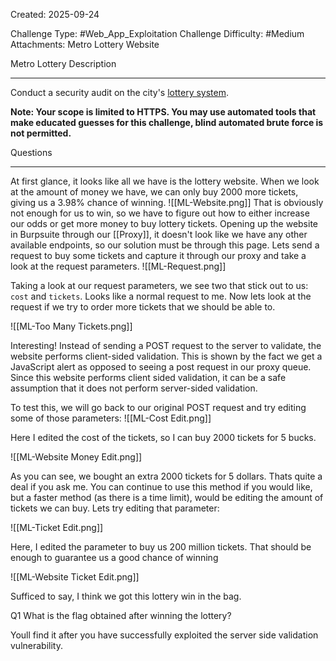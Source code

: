 Created: 2025-09-24

Challenge Type: #Web_App_Exploitation
Challenge Difficulty: #Medium
Attachments: Metro Lottery Website

Metro Lottery
Description
***
Conduct a security audit on the city's [lottery system](https://0d13533af0ee66828b58f73165b0163a-metro-lottery.web.cityinthe.cloud/).  
  
**Note: Your scope is limited to HTTPS. You may use automated tools that make educated guesses for this challenge, blind automated brute force is not permitted.**

Questions
***
At first glance, it looks like all we have is the lottery website. When we look at the amount of money we have, we can only buy 2000 more tickets, giving us a 3.98% chance of winning. 
![[ML-Website.png]]
That is obviously not enough for us to win, so we have to figure out how to either increase our odds or get more money to buy lottery tickets. Opening up the website in Burpsuite through our [[Proxy]], it doesn't look like we have any other available endpoints, so our solution must be through this page. Lets send a request to buy some tickets and capture it through our proxy and take a look at the request parameters.
![[ML-Request.png]]

Taking a look at our request parameters, we see two that stick out to us: `cost` and `tickets`. Looks like a normal request to me. Now lets look at the request if we try to order more tickets that we should be able to.

![[ML-Too Many Tickets.png]]

Interesting! Instead of sending a POST request to the server to validate, the website performs client-sided validation. This is shown by the fact we get a JavaScript alert as opposed to seeing a post request in our proxy queue. Since this website performs client sided validation, it can be a safe assumption that it does not perform server-sided validation.

To test this, we will go back to our original POST request and try editing some of those parameters:
![[ML-Cost Edit.png]]

Here I edited the cost of the tickets, so I can buy 2000 tickets for 5 bucks. 

![[ML-Website Money Edit.png]]

As you can see, we bought an extra 2000 tickets for 5 dollars. Thats quite a deal if you ask me. You can continue to use this method if you would like, but a faster method (as there is a time limit), would be editing the amount of tickets we can buy. Lets try editing that parameter:

![[ML-Ticket Edit.png]]

Here, I edited the parameter to buy us 200 million tickets. That should be enough to guarantee us a good chance of winning

![[ML-Website Ticket Edit.png]]

Sufficed to say, I think we got this lottery win in the bag.

Q1
What is the flag obtained after winning the lottery?

Youll find it after you have successfully exploited the server side validation vulnerability.